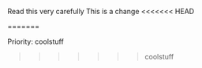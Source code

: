Read this very carefully
This is a change
<<<<<<< HEAD

=======
 
Priority: coolstuff
>>>>>>> coolstuff
